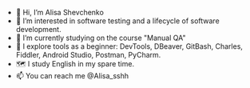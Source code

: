 - 👋 Hi, I’m Alisa Shevchenko
- 👀 I’m interested in software testing and a lifecycle of software development.
- 🌱 I’m currently studying on the course "Manual QA"
- 💞️ I explore tools as a beginner: DevTools, DBeaver, GitBash, Charles, Fiddler, Android Studio, Postman, PyCharm.
- 🗺️ I study English in my spare time.
- 📫 You can reach me @Alisa_sshh

<!---
Alisa-Shevchenko/Alisa-Shevchenko is a ✨ special ✨ repository because its `README.md` (this file) appears on your GitHub profile.
You can click the Preview link to take a look at your changes.
--->
